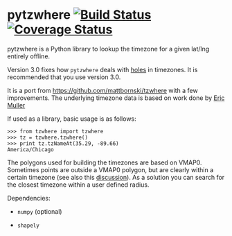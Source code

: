 pytzwhere [![Build Status](https://travis-ci.org/pegler/pytzwhere.svg)](https://travis-ci.org/pegler/pytzwhere) [![Coverage Status](https://coveralls.io/repos/pegler/pytzwhere/badge.svg)](https://coveralls.io/r/pegler/pytzwhere)
=========

pytzwhere is a Python library to lookup the timezone for a given lat/lng entirely offline. 

Version 3.0 fixes how `pytzwhere` deals with [holes](https://github.com/pegler/pytzwhere/issues/34) in timezones. It is recommended that you use version 3.0.

It is a port from https://github.com/mattbornski/tzwhere with a few improvements. The underlying timezone data is based on work done by [Eric Muller](http://efele.net/maps/tz/world/)

If used as a library, basic usage is as follows:

    >>> from tzwhere import tzwhere
    >>> tz = tzwhere.tzwhere()
    >>> print tz.tzNameAt(35.29, -89.66)
    America/Chicago

The polygons used for building the timezones are based on VMAP0. Sometimes points are outside a VMAP0 polygon, but are clearly within a certain timezone (see also this [discussion](https://github.com/mattbornski/tzwhere/issues/8)). As a solution you can search for the closest timezone within a user defined radius.



Dependencies:

  * `numpy` (optional)

  * `shapely`
